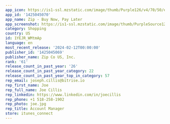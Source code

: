 ```yaml
---
app_icon: https://is1-ssl.mzstatic.com/image/thumb/Purple126/v4/70/50/e3/7050e354-a4e9-76dd-9c38-12c3053ef7c8/AppIcon-0-0-1x_U007emarketing-0-7-0-85-220.png/1024x1024bb.png
app_id: '1425045070'
app_name: Zip - Buy Now, Pay Later
app_screenshot: https://is1-ssl.mzstatic.com/image/thumb/PurpleSource126/v4/0a/5b/ba/0a5bbaf2-d0b9-61f5-e2a1-67880db29423/94e8b299-bcb7-4c5a-9369-0f57e9019bd7_App_Store_Video_6_05_09.png/1284x2778bb.png
category: Shopping
country: US
id: 1YEJR_WMtmAp
language: en
most_recent_release: '2024-02-12T00:00:00'
publisher_id: '1425045069'
publisher_name: Zip Co US, Inc.
rank: '61'
release_count_in_past_year: '26'
release_count_in_past_year_category: 22
release_count_in_past_year_top_in_category: 57
rep_email: joseph.cillis@bitrise.io
rep_first_name: Joe
rep_full_name: Joe Cillis
rep_linkedin: https://www.linkedin.com/in/joecillis
rep_phone: +1 518-258-1902
rep_photo: joe.jpg
rep_title: Account Manager
store: itunes_connect
---
```

